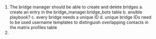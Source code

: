 1. The bridge manager should be able to create and delete bridges
    a. create an entry in the bridge_manager.bridge_bots table
    b. ansible playbook?
    c. every bridge needs a unique ID
    d. unique bridge IDs need to be used username templates to distinguish overlapping contacts in the matrix profiles table
2. 